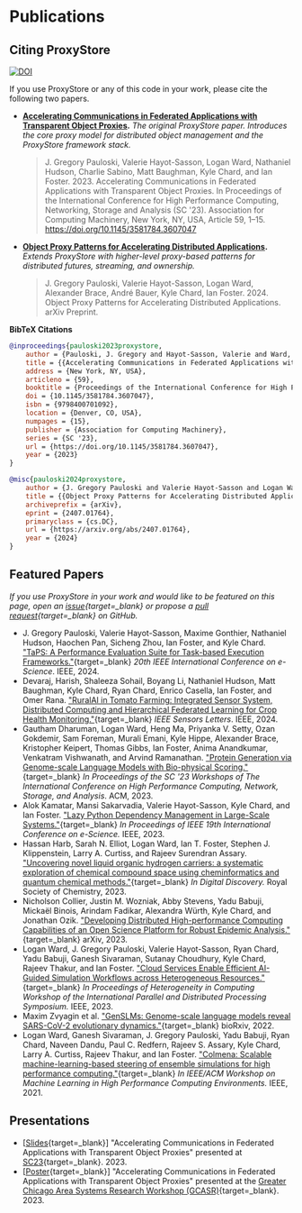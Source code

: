 # Publications

## Citing ProxyStore

[![DOI](https://zenodo.org/badge/357984234.svg)](https://zenodo.org/badge/latestdoi/357984234)

If you use ProxyStore or any of this code in your work, please cite the following two papers.

* **[Accelerating Communications in Federated Applications with Transparent Object Proxies](https://dl.acm.org/doi/10.1145/3581784.3607047).**
  *The original ProxyStore paper. Introduces the core proxy model for distributed object management and the ProxyStore framework stack.*
  > J. Gregory Pauloski, Valerie Hayot-Sasson, Logan Ward, Nathaniel Hudson, Charlie Sabino, Matt Baughman, Kyle Chard, and Ian Foster. 2023. Accelerating Communications in Federated Applications with Transparent Object Proxies. In Proceedings of the International Conference for High Performance Computing, Networking, Storage and Analysis (SC '23). Association for Computing Machinery, New York, NY, USA, Article 59, 1–15. https://doi.org/10.1145/3581784.3607047
* **[Object Proxy Patterns for Accelerating Distributed Applications](https://arxiv.org/abs/2407.01764).**
  *Extends ProxyStore with higher-level proxy-based patterns for distributed futures, streaming, and ownership.*
  > J. Gregory Pauloski, Valerie Hayot-Sasson, Logan Ward, Alexander Brace, André Bauer, Kyle Chard, Ian Foster. 2024. Object Proxy Patterns for Accelerating Distributed Applications. arXiv Preprint.

**BibTeX Citations**

```bib
@inproceedings{pauloski2023proxystore,
    author = {Pauloski, J. Gregory and Hayot-Sasson, Valerie and Ward, Logan and Hudson, Nathaniel and Sabino, Charlie and Baughman, Matt and Chard, Kyle and Foster, Ian},
    title = {{Accelerating Communications in Federated Applications with Transparent Object Proxies}},
    address = {New York, NY, USA},
    articleno = {59},
    booktitle = {Proceedings of the International Conference for High Performance Computing, Networking, Storage and Analysis},
    doi = {10.1145/3581784.3607047},
    isbn = {9798400701092},
    location = {Denver, CO, USA},
    numpages = {15},
    publisher = {Association for Computing Machinery},
    series = {SC '23},
    url = {https://doi.org/10.1145/3581784.3607047},
    year = {2023}
}

@misc{pauloski2024proxystore,
    author = {J. Gregory Pauloski and Valerie Hayot-Sasson and Logan Ward and Alexander Brace and André Bauer and Kyle Chard and Ian Foster},
    title = {{Object Proxy Patterns for Accelerating Distributed Applications}},
    archiveprefix = {arXiv},
    eprint = {2407.01764},
    primaryclass = {cs.DC},
    url = {https://arxiv.org/abs/2407.01764},
    year = {2024}
}
```

## Featured Papers

*If you use ProxyStore in your work and would like to be featured on this page, open an [issue](https://github.com/proxystore/proxystore/issues){target=_blank} or propose a [pull request](https://github.com/proxystore/proxystore/pulls){target=_blank} on GitHub.*

* J. Gregory Pauloski, Valerie Hayot-Sasson, Maxime Gonthier, Nathaniel Hudson, Haochen Pan, Sicheng Zhou, Ian Foster, and Kyle Chard. ["TaPS: A Performance Evaluation Suite for Task-based Execution Frameworks."](https://arxiv.org/abs/2408.07236){target=_blank} *20th IEEE International Conference on e-Science*. IEEE, 2024.
* Devaraj, Harish, Shaleeza Sohail, Boyang Li, Nathaniel Hudson, Matt Baughman, Kyle Chard, Ryan Chard, Enrico Casella, Ian Foster, and Omer Rana. ["RuralAI in Tomato Farming: Integrated Sensor System, Distributed Computing and Hierarchical Federated Learning for Crop Health Monitoring."](https://doi.org/10.1109/LSENS.2024.3384935){target=_blank} *IEEE Sensors Letters*. IEEE, 2024.
* Gautham Dharuman, Logan Ward, Heng Ma, Priyanka V. Setty, Ozan Gokdemir, Sam Foreman, Murali Emani, Kyle Hippe, Alexander Brace, Kristopher Keipert, Thomas Gibbs, Ian Foster, Anima Anandkumar, Venkatram Vishwanath, and Arvind Ramanathan. ["Protein Generation via Genome-scale Language Models with Bio-physical Scoring."](https://dl.acm.org/doi/abs/10.1145/3624062.3626087){target=_blank} *In Proceedings of the SC '23 Workshops of The International Conference on High Performance Computing, Network, Storage, and Analysis*. ACM, 2023.
* Alok Kamatar, Mansi Sakarvadia, Valerie Hayot-Sasson, Kyle Chard, and Ian Foster. ["Lazy Python Dependency Management in Large-Scale Systems."](https://ieeexplore.ieee.org/document/10254910){target=_blank} *In Proceedings of IEEE 19th International Conference on e-Science.* IEEE, 2023.
* Hassan Harb, Sarah N. Elliot, Logan Ward, Ian T. Foster, Stephen J. Klippenstein, Larry A. Curtiss, and Rajeev Surendran Assary. ["Uncovering novel liquid organic hydrogen carriers: a systematic exploration of chemical compound space using cheminformatics and quantum chemical methods."](https://doi.org/10.1039/D3DD00123G){target=_blank} *In Digital Discovery.* Royal Society of Chemistry, 2023.
* Nicholson Collier, Justin M. Wozniak, Abby Stevens, Yadu Babuji, Mickaël Binois, Arindam Fadikar, Alexandra Würth, Kyle Chard, and Jonathan Ozik. ["Developing Distributed High-performance Computing Capabilities of an Open Science Platform for Robust Epidemic Analysis."](https://arxiv.org/abs/2304.14244){target=_blank} arXiv, 2023.
* Logan Ward, J. Gregory Pauloski, Valerie Hayot-Sasson, Ryan Chard, Yadu Babuji, Ganesh Sivaraman, Sutanay Choudhury, Kyle Chard, Rajeev Thakur, and Ian Foster. ["Cloud Services Enable Efficient AI-Guided Simulation Workflows across Heterogeneous Resources."](https://arxiv.org/abs/2303.08803){target=_blank} *In Proceedings of Heterogeneity in Computing Workshop of the International Parallel and Distributed Processing Symposium.* IEEE, 2023.
* Maxim Zvyagin et al. ["GenSLMs: Genome-scale language models reveal SARS-CoV-2 evolutionary dynamics."](https://www.biorxiv.org/content/10.1101/2022.10.10.511571v2){target=_blank} bioRxiv, 2022.
* Logan Ward, Ganesh Sivaraman, J. Gregory Pauloski, Yadu Babuji, Ryan Chard, Naveen Dandu, Paul C. Redfern, Rajeev S. Assary, Kyle Chard, Larry A. Curtiss, Rajeev Thakur, and Ian Foster. ["Colmena: Scalable machine-learning-based steering of ensemble simulations for high performance computing."](https://arxiv.org/abs/2110.02827){target=_blank} *In IEEE/ACM Workshop on Machine Learning in High Performance Computing Environments.* IEEE, 2021.

## Presentations

* [[Slides](https://gregpauloski.com/slides/pauloski-sc23-proxystore.pdf){target=_blank}] "Accelerating Communications in Federated Applications with Transparent Object Proxies" presented at [SC23](https://sc23.conference-program.com/presentation/?id=pap224&sess=sess181){target=_blank}. 2023.
* [[Poster](https://gregpauloski.com/posters/gcasr2023-proxystore.pdf){target=_blank}] "Accelerating Communications in Federated Applications with Transparent Object Proxies" presented at the [Greater Chicago Area Systems Research Workshop (GCASR)](https://gcasr.org/posters){target=_blank}. 2023.
